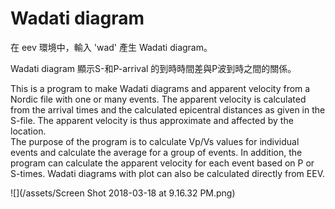 # Wadati diagram

在 eev 環境中，輸入 'wad' 產生  Wadati diagram。

Wadati diagram 顯示S-和P-arrival 的到時時間差與P波到時之間的關係。

This is a program to make Wadati diagrams and apparent velocity from a Nordic file with one or many events. The apparent velocity is calculated from the arrival times and the calculated epicentral distances as given in the S-file. The apparent velocity is thus approximate and affected by the location.  
 The purpose of the program is to calculate Vp/Vs values for individual events and calculate the average for a group of events. In addition, the program can calculate the apparent velocity for each event based on P or S-times. Wadati diagrams with plot can also be calculated directly from EEV.

![](/assets/Screen Shot 2018-03-18 at 9.16.32 PM.png)

